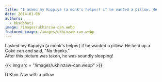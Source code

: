 ```yaml
---
title: "I asked my Kappiya (a monk's helper) if he wanted a pillow. He held up a Coke can and said, \"No thanks...\""
date: 2014-01-06
authors: 
  - bksubhuti
image: /images/ukhinzaw-can.webp
featured_image: /images/ukhinzaw-can.webp
---
```


I asked my Kappiya (a monk's helper) if he wanted a pillow. He held up a Coke can and said, "No thanks."  
After this picture was taken, he was soundly sleeping!

{{< img src = "/images/ukhinzaw-can.webp" >}}

U Khin Zaw with a pillow
